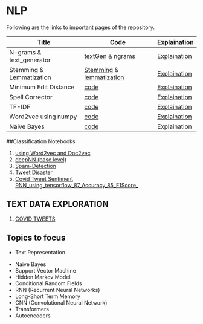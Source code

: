# NLP 
Following are the links to important pages of the repository. 

| Title | Code | Explaination |
|------|-----|-----|
| N-grams & text_generator| [textGen](https://github.com/rushikeshnaik779/PracticeForNLP/blob/main/ngrams/Basic_Language_Model_.ipynb) & [ngrams](https://github.com/rushikeshnaik779/PracticeForNLP/blob/main/ngrams/Creating_Ngrams.ipynb) | [Explaination](https://github.com/rushikeshnaik779/PracticeForNLP/blob/main/ngrams/README.md) | 
| Stemming & Lemmatization| [Stemming](https://github.com/rushikeshnaik779/PracticeForNLP/blob/main/Stemming-Lemmatization/Stemming.ipynb) & [lemmatization](https://github.com/rushikeshnaik779/PracticeForNLP/blob/main/Stemming-Lemmatization/Lemma.ipynb) | [Explaination](https://github.com/rushikeshnaik779/PracticeForNLP/blob/main/Stemming-Lemmatization/README.md) | 
| Minimum Edit Distance| [code](https://github.com/rushikeshnaik779/PracticeForNLP/blob/main/Minimum_Edit_Distance/minimum_Edit_distance.ipynb) | [Explaination](https://github.com/rushikeshnaik779/PracticeForNLP/blob/main/Minimum_Edit_Distance/README.md) | 
| Spell Corrector | [code](https://github.com/rushikeshnaik779/PracticeForNLP/blob/main/spell_corrector/Spell_Correction.ipynb) | [Explaination](https://github.com/rushikeshnaik779/PracticeForNLP/blob/main/spell_corrector/README.md) | 
| TF-IDF| [code](https://github.com/rushikeshnaik779/PracticeForNLP/blob/main/tfidfFromScratch/TF_IDF_from_Scratch.ipynb) | [Explaination](https://github.com/rushikeshnaik779/PracticeForNLP/blob/main/tfidfFromScratch/README.md) | 
| Word2vec using numpy | [code](https://github.com/rushikeshnaik779/PracticeForNLP/blob/main/word2vec_using_numpy/word2vec_skipgram_v1.ipynb) | [Explaination](https://github.com/rushikeshnaik779/PracticeForNLP/blob/main/word2vec_using_numpy/README.md) | 
| Naive Bayes| [code](https://github.com/rushikeshnaik779/EDA/blob/master/Naive_Bayes_with_Python.ipynb) | Explaination | 

##Classification Notebooks 
1. [using Word2vec and Doc2vec](https://github.com/rushikeshnaik779/classification_algorithms_miscellaneous/blob/main/D2V_W2V.ipynb)
2. [deepNN (base level)](https://github.com/rushikeshnaik779/classification_algorithms_miscellaneous/blob/main/DeepNN.ipynb)
3. [Spam-Detection](https://github.com/rushikeshnaik779/sms_spam/blob/main/SMS_spam_detection_.ipynb)
4. [Tweet Disaster](https://github.com/rushikeshnaik779/PracticeForNLP/blob/main/NLP_tweet_disaster/NLP_with_Tweet.ipynb)
5. [Covid Tweet Sentiment RNN_using_tensorflow_87_Accuracy_85_F1Score_](https://github.com/rushikeshnaik779/PracticeForNLP/blob/main/text_classifiers/RNN_using_tensorflow_87_Accuracy_85_F1Score_.ipynb)

## TEXT DATA EXPLORATION 
1. [COVID TWEETS](https://github.com/rushikeshnaik779/PracticeForNLP/blob/main/exploration/Basic_EDA_and_Visualization_of_covid_tweets.ipynb)

## Topics to focus 

* Text Representation 
- Naive Bayes 
- Support Vector Machine 
- Hidden Markov Model 
- Conditional Random Fields 
- RNN (Recurrent Neural Networks)
- Long-Short Term Memory 
- CNN (Convolutional Neural Network) 
- Transformers 
- Autoencoders 

